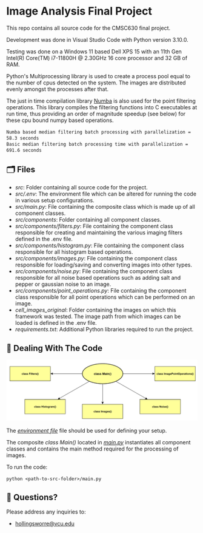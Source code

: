 # Image Analysis Final Project
This repo contains all source code for the CMSC630 final project.

Development was done in Visual Studio Code with Python version 3.10.0.

Testing was done on a Windows 11 based Dell XPS 15 with an 11th Gen Intel(R) Core(TM) i7-11800H @ 2.30GHz 16 core processor and 32 GB of RAM.

Python's Multiprocessing library is used to create a process pool equal to the number of cpus detected on the system. The images are distributed evenly amongst the processes after that.

The just in time compilation library [Numba](https://numba.readthedocs.io/en/stable/user/overview.html) is also used for the point filtering operations. This library compiles the filtering functions into C executables at run time, thus providing an order of magnitude speedup (see below) for these cpu bound numpy based operations.

    Numba based median filtering batch processing with parallelization = 58.3 seconds
    Basic median filtering batch processing time with parallelization = 691.6 seconds 

## :card_index_dividers: Files
- *src*: Folder containing all source code for the project.
- *src/.env*: The environment file which can be altered for running the code in various setup configurations.
- *src/main.py*: File containing the composite class which is made up of all component classes.
- *src/components*: Folder containing all component classes.
- *src/components/filters.py*: File containing the component class responsible for creating and maintaining the various imaging filters defined in the .env file.
- *src/components/histogram.py*: File containing the component class responsible for all histogram based operations.
- *src/components/images.py*: File containing the component class responsible for loading/saving and converting images into other types.
- *src/components/noise.py*: File containing the component class responsible for all noise based operations such as adding salt and pepper or gaussian noise to an image.
- *src/components/point_operations.py*: File containing the component class responsible for all point operations which can be performed on an image.
- *cell_images_original*: Folder containing the images on which this framework was tested. The image path from which images can be loaded is defined in the .env file.
- *requirements.txt*: Additional Python libraries required to run the project.

## :nut_and_bolt: Dealing With The Code

<img
    src="assets/design_structure.png"
    alt="Alt text"
    title="Class Structure">

The <a href="src/.env">*environment file*</a> file should be used for defining your setup.

The composite *class Main()* located in <a href="src/main.py">*main.py*</a> instantiates all component classes and contains the main method required for the processing of images. 

To run the code:

    python <path-to-src-folder>/main.py

## :speech_balloon:	Questions?

Please address any inquiries to:
- hollingsworre@vcu.edu
